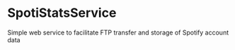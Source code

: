 # SpotiStatsService
Simple web service to facilitate FTP transfer and storage of Spotify account data

